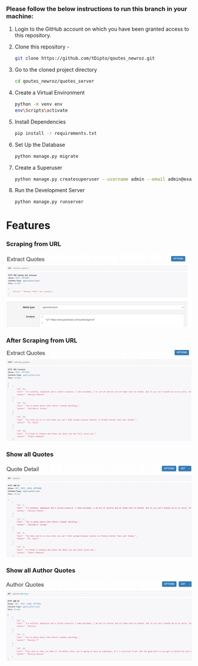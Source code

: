 ### Please follow the below instructions to run this branch in your machine:

1. Login to the GitHub account on which you have been granted access to this repository.

2. Clone this repository -
   ```sh
   git clone https://github.com/tDipto/qoutes_newroz.git
   ```
3. Go to the cloned project directory
   ```sh
   cd qoutes_newroz/quotes_server
   ```
4. Create a Virtual Environment
   ```sh
   python -m venv env
   env\Scripts\activate
   ```
5. Install Dependencies
   ```sh
   pip install -r requirements.txt
   ```
6. Set Up the Database
    ```sh
   python manage.py migrate
   ```
7. Create a Superuser
    ```sh
   python manage.py createsuperuser --username admin --email admin@example.com
   ```
8. Run the Development Server
   ```sh
   python manage.py runserver
   ```


# Features
### Scraping from URL
![Scraping](https://github.com/tDipto/qoutes_newroz/blob/master/pictures/scraping.PNG)


### After Scraping from URL
![Scraping2](https://github.com/tDipto/qoutes_newroz/blob/master/pictures/after_scraping.PNG)


### Show all Quotes
![quotes](https://github.com/tDipto/qoutes_newroz/blob/master/pictures/showAll.PNG)


### Show all Author Quotes
![Aquotes](https://github.com/tDipto/qoutes_newroz/blob/master/pictures/authorwise.PNG)







